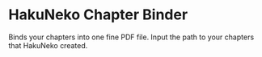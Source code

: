 # HakuNeko Chapter Binder

Binds your chapters into one fine PDF file. Input the path to your chapters that HakuNeko created.
